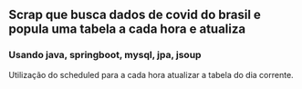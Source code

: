 ## Scrap que busca dados de covid do brasil e popula uma tabela a cada hora e atualiza

### Usando java, springboot, mysql, jpa, jsoup


Utilização do scheduled para a cada hora atualizar a tabela do dia corrente.